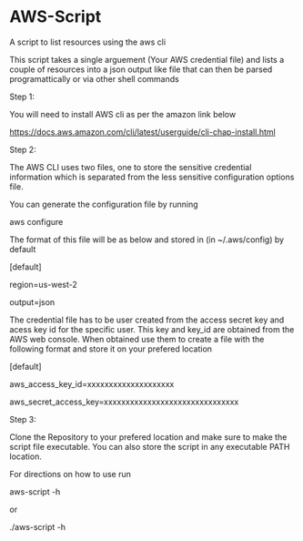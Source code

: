 # AWS-Script
A script to list resources using the aws cli

This script takes a single arguement (Your AWS credential file) and lists a couple of resources into a json output like file that can then be parsed programattically or via other shell commands

Step 1: 

You will need to install AWS cli as per the amazon link below

https://docs.aws.amazon.com/cli/latest/userguide/cli-chap-install.html

Step 2: 

The AWS CLI uses two files, one to store the sensitive credential information which is separated from the less sensitive configuration options file. 

You can generate the configuration file by running

aws configure

The format of this file will be as below and stored in (in ~/.aws/config) by default 

[default]

region=us-west-2

output=json

The credential file has to be user created from the access secret key and acess key id for the specific user. This key and key_id are obtained from the AWS web console. When obtained use them to create a file with the following format and store it on your prefered location

[default]

aws_access_key_id=xxxxxxxxxxxxxxxxxxxx

aws_secret_access_key=xxxxxxxxxxxxxxxxxxxxxxxxxxxxxxx

Step 3: 

Clone the Repository to your prefered location and make sure to make the script file executable. You can also store the script in any executable PATH location.

For directions on how to use run 

aws-script -h

or

./aws-script -h
